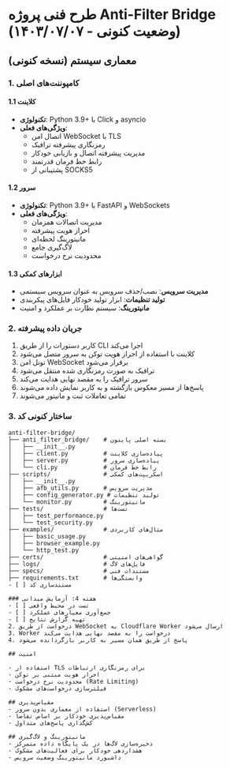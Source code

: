 # طرح فنی پروژه Anti-Filter Bridge (وضعیت کنونی - ۱۴۰۳/۰۷/۰۷)

## معماری سیستم (نسخه کنونی)

### 1. کامپوننت‌های اصلی

#### 1.1 کلاینت
- **تکنولوژی**: Python 3.9+ با Click و asyncio
- **ویژگی‌های فعلی**:
  - اتصال امن WebSocket با TLS
  - رمزنگاری پیشرفته ترافیک
  - مدیریت پیشرفته اتصال و بازیابی خودکار
  - رابط خط فرمان قدرتمند
  - پشتیبانی از SOCKS5

#### 1.2 سرور
- **تکنولوژی**: Python 3.9+ با FastAPI و WebSockets
- **ویژگی‌های فعلی**:
  - مدیریت اتصالات همزمان
  - احراز هویت پیشرفته
  - مانیتورینگ لحظه‌ای
  - لاگ‌گیری جامع
  - محدودیت نرخ درخواست

#### 1.3 ابزارهای کمکی
- **مدیریت سرویس**: نصب/حذف سرویس به عنوان سرویس سیستمی
- **تولید تنظیمات**: ابزار تولید خودکار فایل‌های پیکربندی
- **مانیتورینگ**: سیستم نظارت بر عملکرد و امنیت

### 2. جریان داده پیشرفته

1. کاربر دستورات را از طریق CLI اجرا می‌کند
2. کلاینت با استفاده از احراز هویت توکن به سرور متصل می‌شود
3. تونل امن WebSocket برقرار می‌شود
4. ترافیک به صورت رمزنگاری شده منتقل می‌شود
5. سرور ترافیک را به مقصد نهایی هدایت می‌کند
6. پاسخ‌ها از مسیر معکوس بازگشته و به کاربر نمایش داده می‌شوند
7. تمامی تعاملات ثبت و مانیتور می‌شوند

### 3. ساختار کنونی کد

```
anti-filter-bridge/
├── anti_filter_bridge/    # بسته اصلی پایتون
│   ├── __init__.py
│   ├── client.py          # پیاده‌سازی کلاینت
│   ├── server.py          # پیاده‌سازی سرور
│   └── cli.py             # رابط خط فرمان
├── scripts/               # اسکریپت‌های کمکی
│   ├── __init__.py
│   ├── afb_utils.py       # مدیریت سرویس
│   ├── config_generator.py # تولید تنظیمات
│   └── monitor.py         # مانیتورینگ
├── tests/                 # تست‌ها
│   ├── test_performance.py
│   └── test_security.py
├── examples/              # مثال‌های کاربردی
│   ├── basic_usage.py
│   ├── browser_example.py
│   └── http_test.py
├── certs/                 # گواهی‌های امنیتی
├── logs/                  # فایل‌های لاگ
├── specs/                 # مستندات فنی
├── requirements.txt       # وابستگی‌ها
- [ ] مستندسازی کد

### هفته 4: آزمایش میدانی
- [ ] تست در محیط واقعی
- [ ] جمع‌آوری معیارهای عملکرد
- [ ] تهیه گزارش نتایج
2. درخواست از طریق WebSocket به Cloudflare Worker ارسال می‌شود
3. Worker درخواست را به مقصد نهایی هدایت می‌کند
4. پاسخ از طریق همان مسیر به کاربر بازگردانده می‌شود

## امنیت

- استفاده از TLS برای رمزنگاری ارتباطات
- احراز هویت مبتنی بر توکن
- محدودیت نرخ درخواست (Rate Limiting)
- فیلترسازی درخواست‌های مشکوک

## مقیاس‌پذیری
- استفاده از معماری بدون سرور (Serverless)
- مقیاس‌پذیری خودکار بر اساس تقاضا
- کش‌گذاری پاسخ‌های متداول

## مانیتورینگ و لاگ‌گیری
- ذخیره‌سازی لاگ‌ها در یک پایگاه داده متمرکز
- هشداردهی خودکار برای فعالیت‌های مشکوک
- داشبورد مانیتورینگ وضعیت سرویس
